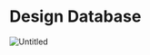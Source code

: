 # Design Database
![Untitled](https://user-images.githubusercontent.com/113364526/202899691-6dc82a5e-714e-4c75-90a1-1ffa17e1f389.png)
